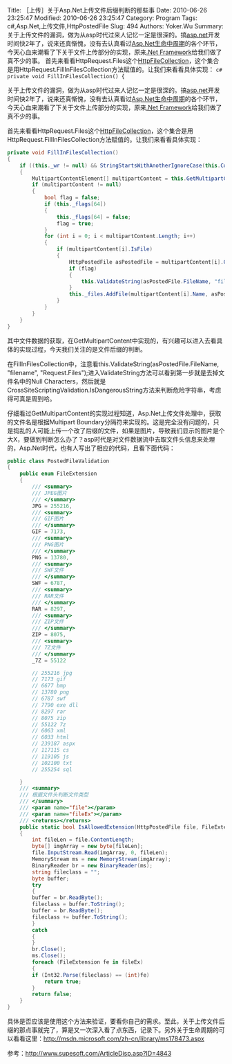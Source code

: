 ﻿Title: ［上传］关于Asp.Net上传文件后缀判断的那些事
Date: 2010-06-26 23:25:47
Modified: 2010-06-26 23:25:47
Category: Program
Tags: c#,Asp.Net,上传文件,HttpPostedFile
Slug: 494
Authors: Yoker.Wu
Summary: 
    关于上传文件的漏洞，做为从asp时代过来人记忆一定是很深的。搞[asp.net](http://www.google.com/search?hl=zh-CN&q=asp.net&client=pub-9809305251274649)开发时间快2年了，说来还真惭愧，没有去认真看过[Asp.Net生命中周期](http://www.google.com/search?hl=zh-CN&q=Asp.Net%E7%94%9F%E5%91%BD%E4%B8%AD%E5%91%A8%E6%9C%9F&client=pub-9809305251274649)的各个环节，今天心血来潮看了下关于文件上传部分的实现，原来[.Net Framework](http://www.google.com/search?hl=zh-CN&q=.Net%20Framework&client=pub-9809305251274649)给我们做了真不少的事。
    首先来看看HttpRequest.Files这个[HttpFileCollection](http://www.google.com/search?hl=zh-CN&q=HttpFileCollection&client=pub-9809305251274649)，这个集合是用HttpRequest.FillInFilesCollection方法赋值的。让我们来看看具体实现：
    ```c#
    private void FillInFilesCollection()
    {
    ```


关于上传文件的漏洞，做为从asp时代过来人记忆一定是很深的。搞[asp.net](http://www.google.com/search?hl=zh-CN&q=asp.net&client=pub-9809305251274649)开发时间快2年了，说来还真惭愧，没有去认真看过[Asp.Net生命中周期](http://www.google.com/search?hl=zh-CN&q=Asp.Net%E7%94%9F%E5%91%BD%E4%B8%AD%E5%91%A8%E6%9C%9F&client=pub-9809305251274649)的各个环节，今天心血来潮看了下关于文件上传部分的实现，原来[.Net Framework](http://www.google.com/search?hl=zh-CN&q=.Net%20Framework&client=pub-9809305251274649)给我们做了真不少的事。

首先来看看HttpRequest.Files这个[HttpFileCollection](http://www.google.com/search?hl=zh-CN&q=HttpFileCollection&client=pub-9809305251274649)，这个集合是用HttpRequest.FillInFilesCollection方法赋值的。让我们来看看具体实现：

```c#
private void FillInFilesCollection()
{
    if ((this._wr != null) && StringStartsWithAnotherIgnoreCase(this.ContentType, "multipart/form-data"))
    {
        MultipartContentElement[] multipartContent = this.GetMultipartContent();
        if (multipartContent != null)
        {
            bool flag = false;
            if (this._flags[64])
            {
                this._flags[64] = false;
                flag = true;
            }
            for (int i = 0; i < multipartContent.Length; i++)
            {
                if (multipartContent[i].IsFile)
                {
                    HttpPostedFile asPostedFile = multipartContent[i].GetAsPostedFile();
                    if (flag)
                    {
                        this.ValidateString(asPostedFile.FileName, "filename", "Request.Files");
                    }
                    this._files.AddFile(multipartContent[i].Name, asPostedFile);
                }
            }
        }
    }
}
```

其中文件数据的获取，在GetMultipartContent中实现的，有兴趣可以进入去看具体的实现过程，今天我们关注的是文件后缀的判断。

在FillInFilesCollection中，注意看this.ValidateString(asPostedFile.FileName, "filename", "Request.Files");进入ValidateString方法可以看到第一步就是去掉文件名中的Null Characters，然后就是CrossSiteScriptingValidation.IsDangerousString方法来判断危险字符串，考虑得可真是周到哈。

仔细看过GetMultipartContent的实现过程知道，Asp.Net上传文件处理中，获取的文件名是根据Multipart Boundary分隔符来实现的。这是完全没有问题的，只是捣乱的人可能上传一个改了后缀的文件，如果是图片，导致我们显示的图片是个大X，要做到判断怎么办了？asp时代是对文件数据流中去取文件头信息来处理的，Asp.Net时代，也有人写出了相应的代码，且看下面代码：

```c#
public class PostedFileValidation
{
    public enum FileExtension
    {
        /// <summary>
        /// JPEG图片
        /// </summary>
        JPG = 255216,
        /// <summary>
        /// GIF图片
        /// </summary>
        GIF = 7173,
        /// <summary>
        /// PNG图片
        /// </summary>
        PNG = 13780,
        /// <summary>
        /// SWF文件
        /// </summary>
        SWF = 6787,
        /// <summary>
        /// RAR文件
        /// </summary>
        RAR = 8297,
        /// <summary>
        /// ZIP文件
        /// </summary>
        ZIP = 8075,
        /// <summary>
        /// 7Z文件
        /// </summary>
        _7Z = 55122

        // 255216 jpg
        // 7173 gif
        // 6677 bmp
        // 13780 png
        // 6787 swf
        // 7790 exe dll
        // 8297 rar
        // 8075 zip
        // 55122 7z
        // 6063 xml
        // 6033 html
        // 239187 aspx
        // 117115 cs
        // 119105 js
        // 102100 txt
        // 255254 sql 

    }
    /// <summary>
    /// 根据文件头判断文件类型
    /// </summary>
    /// <param name="file"></param>
    /// <param name="fileEx"></param>
    /// <returns></returns>
    public static bool IsAllowedExtension(HttpPostedFile file, FileExtension[] fileEx)
    {
        int fileLen = file.ContentLength;
        byte[] imgArray = new byte[fileLen];
        file.InputStream.Read(imgArray, 0, fileLen);
        MemoryStream ms = new MemoryStream(imgArray);
        BinaryReader br = new BinaryReader(ms);
        string fileclass = "";
        byte buffer;
        try
        {
        buffer = br.ReadByte();
        fileclass = buffer.ToString();
        buffer = br.ReadByte();
        fileclass += buffer.ToString();
        }
        catch
        {
        }
        br.Close();
        ms.Close();
        foreach (FileExtension fe in fileEx)
        {
        if (Int32.Parse(fileclass) == (int)fe)
            return true;
        }
        return false;
    }
}
```

具体是否应该是使用这个方法来验证，要看你自己的需求。至此，关于上传文件后缀的那点事就完了，算是又一次深入看了点东西，记录下。另外关于生命周期的可以看看这里：<http://msdn.microsoft.com/zh-cn/library/ms178473.aspx>

参考：<http://www.supesoft.com/ArticleDisp.asp?ID=4843>